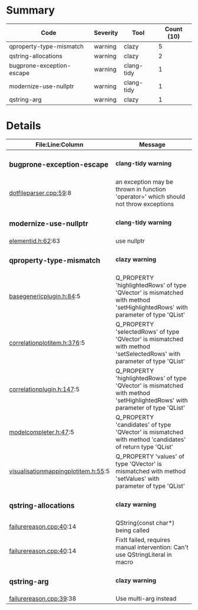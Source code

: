 # Summary
| Code | Severity | Tool | Count (10) |
|---|---|---|---|
| qproperty-type-mismatch | warning | clazy | 5 |
| qstring-allocations | warning | clazy | 2 |
| bugprone-exception-escape | warning | clang-tidy | 1 |
| modernize-use-nullptr | warning | clang-tidy | 1 |
| qstring-arg | warning | clazy | 1 |
# Details
| File:Line:Column | Message |
|---|---|
| <h3>bugprone-exception-escape</h3> | <h4>clang-tidy warning</h4> |
| [dotfileparser.cpp:59](https://github.com/graphia-app/graphia/blob/master/source/shared/loading/dotfileparser.cpp#L59 "source/shared/loading/dotfileparser.cpp:59"):8 | an exception may be thrown in function 'operator=' which should not throw exceptions |
| <h3>modernize-use-nullptr</h3> | <h4>clang-tidy warning</h4> |
| [elementid.h:62](https://github.com/graphia-app/graphia/blob/master/source/shared/graph/elementid.h#L62 "source/shared/graph/elementid.h:62"):63 | use nullptr |
| <h3>qproperty-type-mismatch</h3> | <h4>clazy warning</h4> |
| [basegenericplugin.h:84](https://github.com/graphia-app/graphia/blob/master/source/shared/plugins/basegenericplugin.h#L84 "source/shared/plugins/basegenericplugin.h:84"):5 | Q_PROPERTY 'highlightedRows' of type 'QVector<int>' is mismatched with method 'setHighlightedRows' with parameter of type 'QList<int>' |
| [correlationplotitem.h:376](https://github.com/graphia-app/graphia/blob/master/source/plugins/correlation/correlationplotitem.h#L376 "source/plugins/correlation/correlationplotitem.h:376"):5 | Q_PROPERTY 'selectedRows' of type 'QVector<int>' is mismatched with method 'setSelectedRows' with parameter of type 'QList<int>' |
| [correlationplugin.h:147](https://github.com/graphia-app/graphia/blob/master/source/plugins/correlation/correlationplugin.h#L147 "source/plugins/correlation/correlationplugin.h:147"):5 | Q_PROPERTY 'highlightedRows' of type 'QVector<int>' is mismatched with method 'setHighlightedRows' with parameter of type 'QList<int>' |
| [modelcompleter.h:47](https://github.com/graphia-app/graphia/blob/master/source/shared/utils/modelcompleter.h#L47 "source/shared/utils/modelcompleter.h:47"):5 | Q_PROPERTY 'candidates' of type 'QVector<QModelIndex>' is mismatched with method 'candidates' of return type 'QList<QModelIndex>' |
| [visualisationmappingplotitem.h:55](https://github.com/graphia-app/graphia/blob/master/source/app/ui/visualisations/visualisationmappingplotitem.h#L55 "source/app/ui/visualisations/visualisationmappingplotitem.h:55"):5 | Q_PROPERTY 'values' of type 'QVector<double>' is mismatched with method 'setValues' with parameter of type 'QList<double>' |
| <h3>qstring-allocations</h3> | <h4>clazy warning</h4> |
| [failurereason.cpp:40](https://github.com/graphia-app/graphia/blob/master/source/shared/utils/failurereason.cpp#L40 "source/shared/utils/failurereason.cpp:40"):14 | QString(const char*) being called |
| [failurereason.cpp:40](https://github.com/graphia-app/graphia/blob/master/source/shared/utils/failurereason.cpp#L40 "source/shared/utils/failurereason.cpp:40"):14 | FixIt failed, requires manual intervention:  Can't use QStringLiteral in macro |
| <h3>qstring-arg</h3> | <h4>clazy warning</h4> |
| [failurereason.cpp:39](https://github.com/graphia-app/graphia/blob/master/source/shared/utils/failurereason.cpp#L39 "source/shared/utils/failurereason.cpp:39"):38 | Use multi-arg instead |
